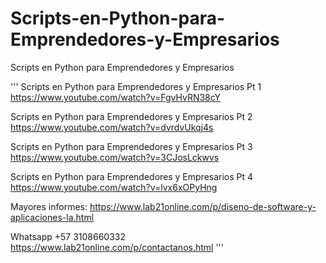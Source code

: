 # Scripts-en-Python-para-Emprendedores-y-Empresarios
Scripts en Python para Emprendedores y Empresarios 

'''
Scripts en Python para Emprendedores y Empresarios Pt 1
https://www.youtube.com/watch?v=FgvHvRN38cY

Scripts en Python para Emprendedores y Empresarios Pt 2
https://www.youtube.com/watch?v=dvrdvUkqj4s

Scripts en Python para Emprendedores y Empresarios Pt 3
https://www.youtube.com/watch?v=3CJosLckwvs

Scripts en Python para Emprendedores y Empresarios Pt 4
https://www.youtube.com/watch?v=lvx6xOPyHng



Mayores informes:
https://www.lab21online.com/p/diseno-de-software-y-aplicaciones-la.html

Whatsapp +57 3108660332
https://www.lab21online.com/p/contactanos.html
'''

